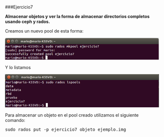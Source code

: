 ###Ejercicio7

**Almacenar objetos y ver la forma de almacenar directorios completos usando ceph y rados.**

Creamos un nuevo pool de esta forma:

![](./img/7.png)

Y lo listamos

![](./img/7.2)

Para almacenar un objeto en el pool creado utilizamos el siguiente comando:

<pre>sudo rados put -p ejercicio7 objeto ejemplo.img</pre>
